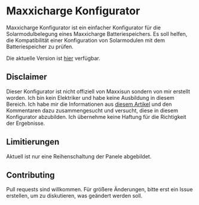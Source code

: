 # Maxxicharge Konfigurator
Maxxicharge Konfigurator ist ein einfacher Konfigurator für die Solarmodulbelegung eines Maxxicharge Batteriespeichers. Es soll helfen, die Kompatibilität einer Konfiguration von Solarmodulen mit dem Batteriespeicher zu prüfen.

Die aktuelle Version ist [hier](https://strangesource.github.io/maxxiconfig/) verfügbar.

## Disclaimer
Dieser Konfigurator ist nicht offiziell von Maxxisun sondern von mir erstellt worden. Ich bin kein Elektriker und habe keine Ausbildung in diesem Bereich. Ich habe mir die Informationen aus  [diesem Artikel](https://www.maxxisun.de/post/welche-solarmodule-kann-ich-an-maxxicharge-anschlie%C3%9Fen) und den Kommentaren dazu zusammengesucht und versucht, diese in diesem Konfigurator abzubilden. Ich übernehme keine Haftung für die Richtigkeit der Ergebnisse.

## Limitierungen
Aktuell ist nur eine Reihenschaltung der Panele abgebildet.

## Contributing
Pull requests sind willkommen. Für größere Änderungen, bitte erst ein Issue erstellen, um zu diskutieren, was geändert werden soll.
